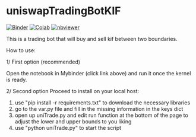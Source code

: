 # uniswapTradingBotKIF

[![Binder](https://mybinder.org/badge_logo.svg)](https://mybinder.org/v2/gh/AmisDEX/uniswapTradingBotKIF/main)
[![Colab](https://colab.research.google.com/assets/colab-badge.svg)](https://colab.research.google.com/github/AmisDEX/uniswapTradingBotKIF/blob/master/UniswapTradinBot.ipynb)
[![nbviewer](https://img.shields.io/badge/view%20on-nbviewer-brightgreen.svg)](https://nbviewer.jupyter.org/github/AmisDEX/uniswapTradingBotKIF/blob/master/UniswapTradinBot.ipynb)


This is a trading bot that will buy and sell kif between two boundaries.

How to use:

1/ First option (recommended)

Open the notebook in Mybinder (click link above) and run it once the kernel is ready.

2/ Second option
Proceed to install on your local host:

1. use "pip install -r requirements.txt" to download the necessary libraries
2. go to the var.py file and fill in the missing information in the keys dict
3. open up uniTrade.py and edit run function at the bottom of the page to adjust the lower and upper bounds to you liking
4. use "python uniTrade.py" to start the script
